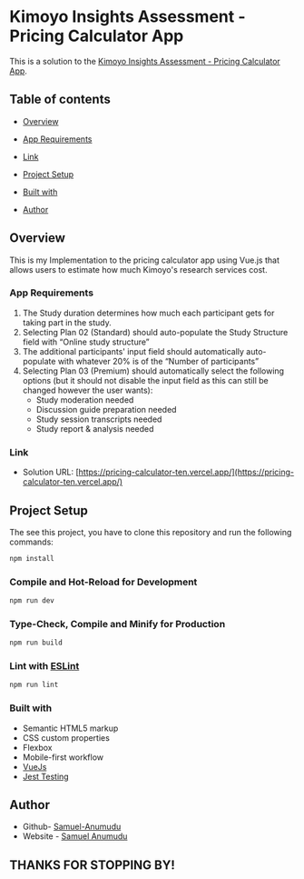 # Kimoyo Insights Assessment - Pricing Calculator App

This is a solution to the [Kimoyo Insights Assessment - Pricing Calculator App](https://www.figma.com/proto/N4GytYcT1ZeWyMsn72gz8L/Calculator-Webflow?node-id=144-942&scaling=min-zoom&page-id=0%3A1&starting-point-node-id=144%3A942&hide-ui=1).

## Table of contents

- [Overview](#overview)

- [App Requirements](#app-requirements)

- [Link](#link)

- [Project Setup](#Project-Setup)

- [Built with](#built-with)

- [Author](#author)

## Overview

This is my Implementation to the pricing calculator app using Vue.js that allows users to estimate how much Kimoyo's research services cost.

### App Requirements

1. The Study duration determines how much each participant gets for taking part in the study.
2. Selecting Plan 02 (Standard) should auto-populate the Study Structure field with “Online study structure”
3. The additional participants' input field should automatically auto-populate with whatever 20% is of the “Number of participants”
4. Selecting Plan 03 (Premium) should automatically select the following options (but it should not disable the input field as this can still be changed however the user wants):
   - Study moderation needed
   - Discussion guide preparation needed
   - Study session transcripts needed
   - Study report & analysis needed

### Link

- Solution URL: [https://pricing-calculator-ten.vercel.app/](https://pricing-calculator-ten.vercel.app/)

## Project Setup

The see this project, you have to clone this repository and run the following commands:

```sh
npm install
```

### Compile and Hot-Reload for Development

```sh
npm run dev
```

### Type-Check, Compile and Minify for Production

```sh
npm run build
```

### Lint with [ESLint](https://eslint.org/)

```sh
npm run lint
```

### Built with

- Semantic HTML5 markup
- CSS custom properties
- Flexbox
- Mobile-first workflow
- [VueJs](https://vuejs.org/guide/introduction.html)
- [Jest Testing](https://jestjs.io/)

## Author

- Github- [Samuel-Anumudu](https://github.com/Samuel-Anumudu)
- Website - [Samuel Anumudu](https://portfolio-website-ivkne2s9f-samuel-anumudu.vercel.app/)

## THANKS FOR STOPPING BY!
